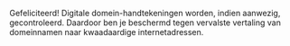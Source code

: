 Gefeliciteerd! Digitale domein-handtekeningen worden, indien aanwezig, gecontroleerd. Daardoor ben je beschermd tegen vervalste vertaling van domeinnamen naar kwaadaardige internetadressen.
